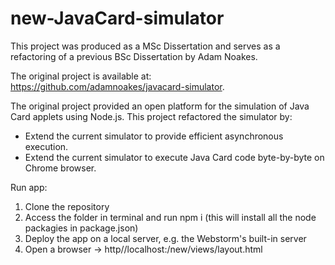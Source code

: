 # new-JavaCard-simulator

This project was produced as a MSc Dissertation and serves as a refactoring of a previous BSc Dissertation by Adam Noakes.

The original project is available at: https://github.com/adamnoakes/javacard-simulator.

The original project provided an open platform for the simulation of Java Card applets using Node.js. This project refactored the simulator by:

   - Extend the current simulator to provide efficient asynchronous execution.
   - Extend the current simulator to execute Java Card code byte-by-byte on Chrome browser.
   
Run app:
1. Clone the repository
2. Access the folder in terminal and run npm i (this will install all the node packagies in package.json)
3. Deploy the app on a local server, e.g. the Webstorm's built-in server
4. Open a browser ->  http//localhost:<port>/new/views/layout.html
